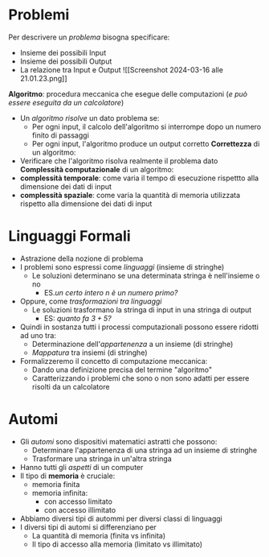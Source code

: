 # Problemi
Per descrivere un *problema* bisogna specificare:
- Insieme dei possibili Input
- Insieme dei possibili Output
- La relazione tra Input e Output
![[Screenshot 2024-03-16 alle 21.01.23.png]]

**Algoritmo**: procedura meccanica che esegue delle computazioni (*e può essere eseguita da un calcolatore*)
- Un *algoritmo risolve* un dato problema se:
	- Per ogni input, il calcolo dell'algoritmo si interrompe dopo un numero finito di passaggi
	- Per ogni input, l'algoritmo produce un output corretto
**Correttezza** di un algoritmo:
- Verificare che l'algoritmo risolva realmente il problema dato
**Complessità computazionale** di un algoritmo:
- **complessità temporale**: come varia il tempo di esecuzione rispettto alla dimensione dei dati di input
- **complessità spaziale**: come varia la quantità di memoria utilizzata rispetto alla dimensione dei dati di input
# Linguaggi Formali
- Astrazione della nozione di problema
- I problemi sono espressi come *linguaggi* (insieme di stringhe)
	- Le soluzioni determinano se una determinata stringa è nell'insieme o no
		- ES.*un certo intero $n$ è un numero primo?*
- Oppure, come *trasformazioni tra linguaggi*
	- Le soluzioni trasformano la stringa di input in una stringa di output
		- ES: *quanto fa $3+5$?*
- Quindi in sostanza tutti i processi computazionali possono essere ridotti ad uno tra:
	- Determinazione dell'*appartenenza* a un insieme (di stringhe)
	- *Mappatura* tra insiemi (di stringhe)
- Formalizzeremo il concetto di computazione meccanica:
	- Dando una definizione precisa del termine "algoritmo"
	- Caratterizzando i problemi che sono o non sono adatti per essere risolti da un calcolatore
# Automi
- Gli *automi* sono dispositivi matematici astratti che possono:
	- Determinare l'appartenenza di una stringa ad un insieme di stringhe
	- Trasformare una stringa in un'altra stringa
- Hanno tutti gli *aspetti* di un computer
- Il tipo di **memoria** è cruciale:
	- memoria finita
	- memoria infinita:
		- con accesso limitato
		- con accesso illimitato
- Abbiamo diversi tipi di autommi per diversi classi di linguaggi
- I diversi tipi di automi si differenziano per
	- La quantità di memoria (finita vs infinita)
	- Il tipo di accesso alla memoria (limitato vs illimitato)
